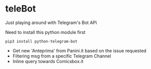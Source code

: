 # teleBot
Just playing around with Telegram's Bot APi

Need to install this python module first

    pip3 install python-telegram-bot

- Get new 'Anteprima' from Panini.it based on the issue requested
- Filtering msg from a specific Telegram Channel
- Inline query towards Comicsbox.it 
